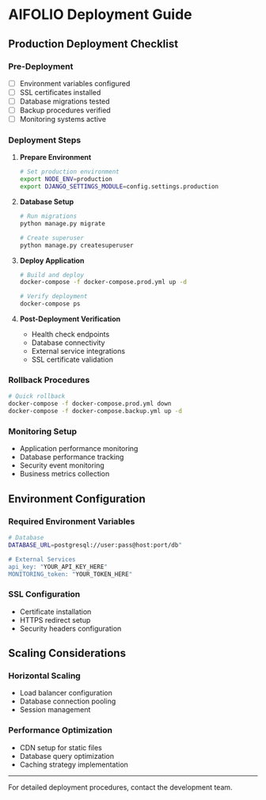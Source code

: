 # AIFOLIO Deployment Guide

## Production Deployment Checklist

### Pre-Deployment
- [ ] Environment variables configured
- [ ] SSL certificates installed
- [ ] Database migrations tested
- [ ] Backup procedures verified
- [ ] Monitoring systems active

### Deployment Steps
1. **Prepare Environment**
   ```bash
   # Set production environment
   export NODE_ENV=production
   export DJANGO_SETTINGS_MODULE=config.settings.production
   ```

2. **Database Setup**
   ```bash
   # Run migrations
   python manage.py migrate
   
   # Create superuser
   python manage.py createsuperuser
   ```

3. **Deploy Application**
   ```bash
   # Build and deploy
   docker-compose -f docker-compose.prod.yml up -d
   
   # Verify deployment
   docker-compose ps
   ```

4. **Post-Deployment Verification**
   - Health check endpoints
   - Database connectivity
   - External service integrations
   - SSL certificate validation

### Rollback Procedures
```bash
# Quick rollback
docker-compose -f docker-compose.prod.yml down
docker-compose -f docker-compose.backup.yml up -d
```

### Monitoring Setup
- Application performance monitoring
- Database performance tracking
- Security event monitoring
- Business metrics collection

## Environment Configuration

### Required Environment Variables
```bash
# Database
DATABASE_URL=postgresql://user:pass@host:port/db"

# External Services
api_key: "YOUR_API_KEY_HERE"
MONITORING_token: "YOUR_TOKEN_HERE"
```

### SSL Configuration
- Certificate installation
- HTTPS redirect setup
- Security headers configuration

## Scaling Considerations

### Horizontal Scaling
- Load balancer configuration
- Database connection pooling
- Session management

### Performance Optimization
- CDN setup for static files
- Database query optimization
- Caching strategy implementation

---

For detailed deployment procedures, contact the development team.
